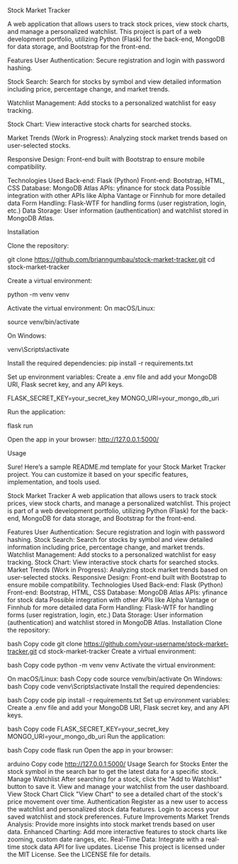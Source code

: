 Stock Market Tracker

A web application that allows users to track stock prices, view stock charts, and manage a personalized watchlist. This project is part of a web development portfolio, utilizing Python (Flask) for the back-end, MongoDB for data storage, and Bootstrap for the front-end.

Features
User Authentication: Secure registration and login with password hashing.

Stock Search: Search for stocks by symbol and view detailed information including price, percentage change, and market trends.

Watchlist Management: Add stocks to a personalized watchlist for easy tracking.

Stock Chart: View interactive stock charts for searched stocks.

Market Trends (Work in Progress): Analyzing stock market trends based on user-selected stocks.

Responsive Design: Front-end built with Bootstrap to ensure mobile compatibility.

Technologies Used
Back-end: Flask (Python)
Front-end: Bootstrap, HTML, CSS
Database: MongoDB Atlas
APIs:
yfinance for stock data
Possible integration with other APIs like Alpha Vantage or Finnhub for more detailed data
Form Handling: Flask-WTF for handling forms (user registration, login, etc.)
Data Storage:
User information (authentication) and watchlist stored in MongoDB Atlas.

Installation

Clone the repository:

git clone https://github.com/brianngumbau/stock-market-tracker.git
cd stock-market-tracker

Create a virtual environment:

python -m venv venv

Activate the virtual environment:
On macOS/Linux:

source venv/bin/activate

On Windows:

venv\Scripts\activate

Install the required dependencies:
pip install -r requirements.txt

Set up environment variables: Create a .env file and add your MongoDB URI, Flask secret key, and any API keys.

FLASK_SECRET_KEY=your_secret_key
MONGO_URI=your_mongo_db_uri

Run the application:

flask run

Open the app in your browser:
http://127.0.0.1:5000/


Usage

Sure! Here’s a sample README.md template for your Stock Market Tracker project. You can customize it based on your specific features, implementation, and tools used.

Stock Market Tracker
A web application that allows users to track stock prices, view stock charts, and manage a personalized watchlist. This project is part of a web development portfolio, utilizing Python (Flask) for the back-end, MongoDB for data storage, and Bootstrap for the front-end.

Features
User Authentication: Secure registration and login with password hashing.
Stock Search: Search for stocks by symbol and view detailed information including price, percentage change, and market trends.
Watchlist Management: Add stocks to a personalized watchlist for easy tracking.
Stock Chart: View interactive stock charts for searched stocks.
Market Trends (Work in Progress): Analyzing stock market trends based on user-selected stocks.
Responsive Design: Front-end built with Bootstrap to ensure mobile compatibility.
Technologies Used
Back-end: Flask (Python)
Front-end: Bootstrap, HTML, CSS
Database: MongoDB Atlas
APIs:
yfinance for stock data
Possible integration with other APIs like Alpha Vantage or Finnhub for more detailed data
Form Handling: Flask-WTF for handling forms (user registration, login, etc.)
Data Storage:
User information (authentication) and watchlist stored in MongoDB Atlas.
Installation
Clone the repository:

bash
Copy code
git clone https://github.com/your-username/stock-market-tracker.git
cd stock-market-tracker
Create a virtual environment:

bash
Copy code
python -m venv venv
Activate the virtual environment:

On macOS/Linux:
bash
Copy code
source venv/bin/activate
On Windows:
bash
Copy code
venv\Scripts\activate
Install the required dependencies:

bash
Copy code
pip install -r requirements.txt
Set up environment variables: Create a .env file and add your MongoDB URI, Flask secret key, and any API keys.

bash
Copy code
FLASK_SECRET_KEY=your_secret_key
MONGO_URI=your_mongo_db_uri
Run the application:

bash
Copy code
flask run
Open the app in your browser:

arduino
Copy code
http://127.0.0.1:5000/
Usage
Search for Stocks
Enter the stock symbol in the search bar to get the latest data for a specific stock.
Manage Watchlist
After searching for a stock, click the "Add to Watchlist" button to save it. View and manage your watchlist from the user dashboard.
View Stock Chart
Click "View Chart" to see a detailed chart of the stock's price movement over time.
Authentication
Register as a new user to access the watchlist and personalized stock data features.
Login to access your saved watchlist and stock preferences.
Future Improvements
Market Trends Analysis: Provide more insights into stock market trends based on user data.
Enhanced Charting: Add more interactive features to stock charts like zooming, custom date ranges, etc.
Real-Time Data: Integrate with a real-time stock data API for live updates.
License
This project is licensed under the MIT License. See the LICENSE file for details.